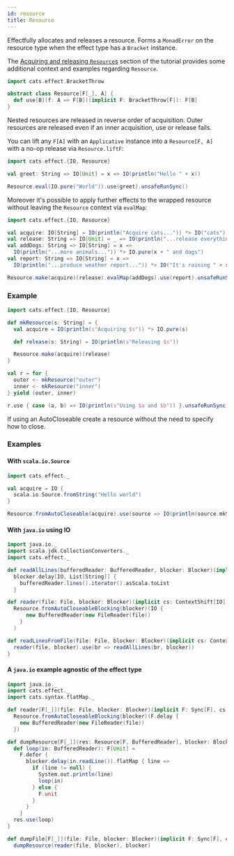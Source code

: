 ```yaml
---
id: resource
title: Resource
---
```


Effectfully allocates and releases a resource. Forms a `MonadError` on the resource type when the effect type has a `Bracket` instance.

The [Acquiring and releasing `Resource`s](../guides/tutorial.md#acquiring-and-releasing-resources) section of the tutorial provides some additional context and examples regarding `Resource`.

```scala mdoc:silent
import cats.effect.BracketThrow

abstract class Resource[F[_], A] {
  def use[B](f: A => F[B])(implicit F: BracketThrow[F]): F[B]
}
```

Nested resources are released in reverse order of acquisition. Outer resources are released even if an inner acquisition, use or release fails.

You can lift any `F[A]` with an `Applicative` instance into a `Resource[F, A]` with a no-op release via `Resource.liftF`:

```scala mdoc:reset
import cats.effect.{IO, Resource}

val greet: String => IO[Unit] = x => IO(println("Hello " + x))

Resource.eval(IO.pure("World")).use(greet).unsafeRunSync()
```

Moreover it's possible to apply further effects to the wrapped resource without leaving the `Resource` context via `evalMap`:

```scala mdoc:reset
import cats.effect.{IO, Resource}

val acquire: IO[String] = IO(println("Acquire cats...")) *> IO("cats")
val release: String => IO[Unit] = _ => IO(println("...release everything"))
val addDogs: String => IO[String] = x =>
  IO(println("...more animals...")) *> IO.pure(x + " and dogs")
val report: String => IO[String] = x =>
  IO(println("...produce weather report...")) *> IO("It's raining " + x)

Resource.make(acquire)(release).evalMap(addDogs).use(report).unsafeRunSync()
```

### Example

```scala mdoc:reset:silent
import cats.effect.{IO, Resource}

def mkResource(s: String) = {
  val acquire = IO(println(s"Acquiring $s")) *> IO.pure(s)

  def release(s: String) = IO(println(s"Releasing $s"))

  Resource.make(acquire)(release)
}

val r = for {
  outer <- mkResource("outer")
  inner <- mkResource("inner")
} yield (outer, inner)

r.use { case (a, b) => IO(println(s"Using $a and $b")) }.unsafeRunSync()
```

If using an AutoCloseable create a resource without the need to specify how to close.

### Examples

#### With `scala.io.Source`

```scala mdoc:reset:silent
import cats.effect._

val acquire = IO {
  scala.io.Source.fromString("Hello world")
}

Resource.fromAutoCloseable(acquire).use(source => IO(println(source.mkString))).unsafeRunSync()
```

#### With `java.io` using IO

```scala mdoc:reset:silent
import java.io._
import scala.jdk.CollectionConverters._
import cats.effect._

def readAllLines(bufferedReader: BufferedReader, blocker: Blocker)(implicit cs: ContextShift[IO]): IO[List[String]] =
  blocker.delay[IO, List[String]] {
    bufferedReader.lines().iterator().asScala.toList
  }

def reader(file: File, blocker: Blocker)(implicit cs: ContextShift[IO]): Resource[IO, BufferedReader] =
  Resource.fromAutoCloseableBlocking(blocker)(IO {
      new BufferedReader(new FileReader(file))
    }
  )

def readLinesFromFile(file: File, blocker: Blocker)(implicit cs: ContextShift[IO]): IO[List[String]] = {
  reader(file, blocker).use(br => readAllLines(br, blocker))
}
```

#### A `java.io` example agnostic of the effect type

```scala mdoc:reset:silent
import java.io._
import cats.effect._
import cats.syntax.flatMap._

def reader[F[_]](file: File, blocker: Blocker)(implicit F: Sync[F], cs: ContextShift[F]): Resource[F, BufferedReader] =
  Resource.fromAutoCloseableBlocking(blocker)(F.delay {
    new BufferedReader(new FileReader(file))
  })

def dumpResource[F[_]](res: Resource[F, BufferedReader], blocker: Blocker)(implicit F: Sync[F], cs: ContextShift[F]): F[Unit] = {
  def loop(in: BufferedReader): F[Unit] =
    F.defer {
      blocker.delay(in.readLine()).flatMap { line =>
        if (line != null) {
          System.out.println(line)
          loop(in)
        } else {
          F.unit
        }
      }
    }
  res.use(loop)
}

def dumpFile[F[_]](file: File, blocker: Blocker)(implicit F: Sync[F], cs: ContextShift[F]): F[Unit] =
  dumpResource(reader(file, blocker), blocker)
```
